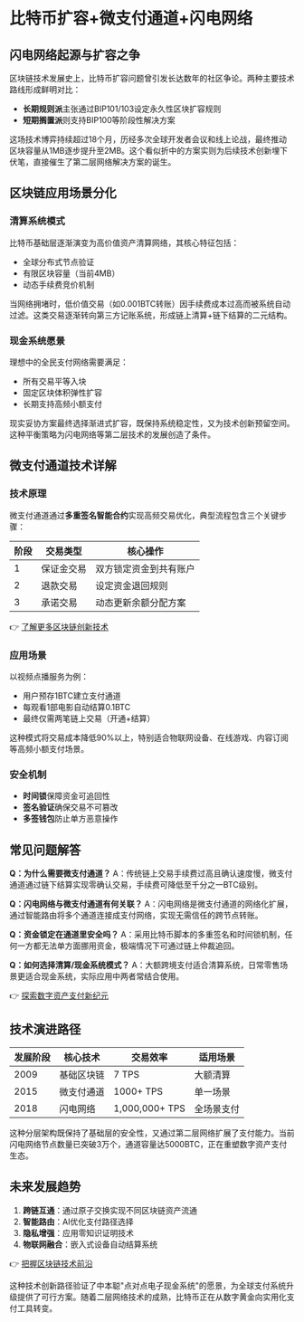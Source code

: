 # 比特币扩容+微支付通道+闪电网络

## 闪电网络起源与扩容之争

区块链技术发展史上，比特币扩容问题曾引发长达数年的社区争论。两种主要技术路线形成鲜明对比：
- **长期规则派**主张通过BIP101/103设定永久性区块扩容规则
- **短期搁置派**则支持BIP100等阶段性解决方案

这场技术博弈持续超过18个月，历经多次全球开发者会议和线上论战，最终推动区块容量从1MB逐步提升至2MB。这个看似折中的方案实则为后续技术创新埋下伏笔，直接催生了第二层网络解决方案的诞生。

## 区块链应用场景分化

### 清算系统模式
比特币基础层逐渐演变为高价值资产清算网络，其核心特征包括：
- 全球分布式节点验证
- 有限区块容量（当前4MB）
- 动态手续费竞价机制

当网络拥堵时，低价值交易（如0.001BTC转账）因手续费成本过高而被系统自动过滤。这类交易逐渐转向第三方记账系统，形成链上清算+链下结算的二元结构。

### 现金系统愿景
理想中的全民支付网络需要满足：
- 所有交易平等入块
- 固定区块体积弹性扩容
- 长期支持高频小额支付

现实妥协方案最终选择渐进式扩容，既保持系统稳定性，又为技术创新预留空间。这种平衡策略为闪电网络等第二层技术的发展创造了条件。

## 微支付通道技术详解

### 技术原理
微支付通道通过**多重签名智能合约**实现高频交易优化，典型流程包含三个关键步骤：

| 阶段 | 交易类型 | 核心操作 |
|------|----------|----------|
| 1    | 保证金交易 | 双方锁定资金到共有账户 |
| 2    | 退款交易   | 设定资金退回规则 |
| 3    | 承诺交易   | 动态更新余额分配方案 |

👉 [了解更多区块链创新技术](https://bit.ly/okx_welcome)

### 应用场景
以视频点播服务为例：
- 用户预存1BTC建立支付通道
- 每观看1部电影自动结算0.1BTC
- 最终仅需两笔链上交易（开通+结算）

这种模式将交易成本降低90%以上，特别适合物联网设备、在线游戏、内容订阅等高频小额支付场景。

### 安全机制
- **时间锁**保障资金可追回性
- **签名验证**确保交易不可篡改
- **多签钱包**防止单方恶意操作

## 常见问题解答

**Q：为什么需要微支付通道？**
A：传统链上交易手续费过高且确认速度慢，微支付通道通过链下结算实现零确认交易，手续费可降低至千分之一BTC级别。

**Q：闪电网络与微支付通道有何关联？**
A：闪电网络是微支付通道的网络化扩展，通过智能路由将多个通道连接成支付网络，实现无需信任的跨节点转账。

**Q：资金锁定在通道里安全吗？**
A：采用比特币脚本的多重签名和时间锁机制，任何一方都无法单方面挪用资金，极端情况下可通过链上仲裁追回。

**Q：如何选择清算/现金系统模式？**
A：大额跨境支付适合清算系统，日常零售场景更适合现金系统，实际应用中两者常结合使用。

👉 [探索数字资产支付新纪元](https://bit.ly/okx_welcome)

## 技术演进路径

| 发展阶段 | 核心技术 | 交易效率 | 适用场景 |
|----------|----------|----------|----------|
| 2009     | 基础区块链 | 7 TPS    | 大额清算 |
| 2015     | 微支付通道 | 1000+ TPS | 单一场景 |
| 2018     | 闪电网络   | 1,000,000+ TPS | 全场景支付 |

这种分层架构既保持了基础层的安全性，又通过第二层网络扩展了支付能力。当前闪电网络节点数量已突破3万个，通道容量达5000BTC，正在重塑数字资产支付生态。

## 未来发展趋势

1. **跨链互通**：通过原子交换实现不同区块链资产流通
2. **智能路由**：AI优化支付路径选择
3. **隐私增强**：应用零知识证明技术
4. **物联网融合**：嵌入式设备自动结算系统

👉 [把握区块链技术前沿](https://bit.ly/okx_welcome)

这种技术创新路径验证了中本聪"点对点电子现金系统"的愿景，为全球支付系统升级提供了可行方案。随着二层网络技术的成熟，比特币正在从数字黄金向实用化支付工具转变。